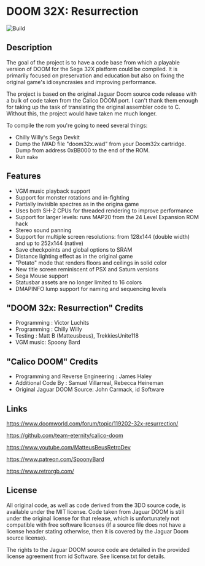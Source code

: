 # DOOM 32X: Resurrection

![Build](https://github.com/viciious/d32xr/workflows/Build/badge.svg)

## Description

The goal of the project is to have a code base from which a playable version of DOOM for the Sega 32X platform could be compiled.
It is primarily focused on preservation and education but also on fixing the original game's idiosyncrasies and improving performance.

The project is based on the original Jaguar Doom source code release with a bulk of code taken from the Calico DOOM port.
I can't thank them enough for taking up the task of translating the original assembler code to C. Without this, the project would have taken me much longer.

To compile the rom you're going to need several things:
- Chilly Willy's Sega Devkit
- Dump the IWAD file "doom32x.wad" from your Doom32x cartridge. Dump from address 0xBB000 to the end of the ROM.
- Run `make`

## Features
- VGM music playback support
- Support for monster rotations and in-fighting
- Partially invisible spectres as in the origina game
- Uses both SH-2 CPUs for threaded rendering to improve performance
- Support for larger levels: runs MAP20 from the 24 Level Expansion ROM hack
- Stereo sound panning
- Support for multiple screen resolutions: from 128x144 (double width) and up to 252x144 (native)
- Save checkpoints and global options to SRAM
- Distance lighting effect as in the original game
- "Potato" mode that renders floors and ceilings in solid color
- New title screen reminiscent of PSX and Saturn versions
- Sega Mouse support
- Statusbar assets are no longer limited to 16 colors
- DMAPINFO lump support for naming and sequencing levels

## "DOOM 32x: Resurrection" Credits
* Programming : Victor Luchits
* Programming : Chilly Willy
* Testing : Matt B (Matteusbeus), TrekkiesUnite118
* VGM music: Spoony Bard

## "Calico DOOM" Credits
* Programming and Reverse Engineering : James Haley
* Additional Code By : Samuel Villarreal, Rebecca Heineman
* Original Jaguar DOOM Source: John Carmack, id Software

## Links
https://www.doomworld.com/forum/topic/119202-32x-resurrection/

https://github.com/team-eternity/calico-doom

https://www.youtube.com/MatteusBeusRetroDev

https://www.patreon.com/SpoonyBard

https://www.retrorgb.com/

## License
All original code, as well as code derived from the 3DO source code, is
available under the MIT license. Code taken from Jaguar DOOM is still under the
original license for that release, which is unfortunately not compatible with
free software licenses (if a source file does not have a license header stating
otherwise, then it is covered by the Jaguar Doom source license).

The rights to the Jaguar DOOM source code are detailed in the provided license 
agreement from id Software. See license.txt for details.
